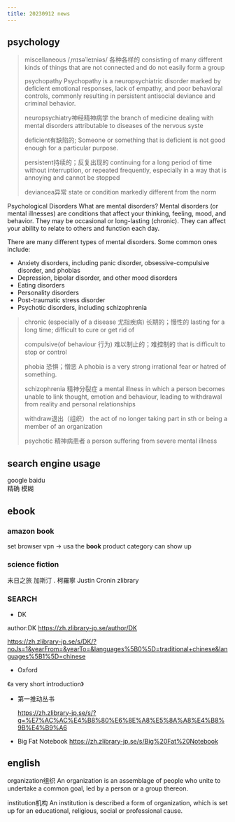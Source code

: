 ```yaml
---
title: 20230912 news
---
```


## psychology

> miscellaneous
> /ˌmɪsəˈleɪniəs/
> 各种各样的
> consisting of many different kinds of things that are not connected and do not easily form a group
>
> psychopathy
> Psychopathy is a neuropsychiatric disorder marked by deficient emotional responses, lack of empathy, and poor behavioral controls, commonly resulting in persistent antisocial deviance and criminal behavior.
> 
> neuropsychiatry神经精神病学
> the branch of medicine dealing with mental disorders attributable to diseases of the nervous syste
>
> deficient有缺陷的;
> Someone or something that is deficient is not good enough for a particular purpose.
>
> persistent持续的；反复出现的
> continuing for a long period of time without interruption, or repeated frequently, especially in a way that is annoying and cannot be stopped
>
> deviancea异常
> state or condition markedly different from the norm

Psychological Disorders
What are mental disorders?
Mental disorders (or mental illnesses) are conditions that affect your thinking, feeling, mood, and behavior. They may be occasional or long-lasting (chronic). They can affect your ability to relate to others and function each day.

There are many different types of mental disorders. Some common ones include:

- Anxiety disorders, including panic disorder, obsessive-compulsive disorder, and phobias
- Depression, bipolar disorder, and other mood disorders
- Eating disorders
- Personality disorders
- Post-traumatic stress disorder
- Psychotic disorders, including schizophrenia

> chronic
> (especially of a disease 尤指疾病) 长期的；慢性的
lasting for a long time; difficult to cure or get rid of
>
> compulsive(of behaviour 行为) 难以制止的；难控制的
> that is difficult to stop or control
>
> phobia 恐惧；憎恶
> A phobia is a very strong irrational fear or hatred of something.
>
> schizophrenia
> 精神分裂症
> a mental illness in which a person becomes unable to link thought, emotion and behaviour, leading to withdrawal from reality and personal relationships
>
> withdraw退出（组织）
> the act of no longer taking part in sth or being a member of an organization
>
> psychotic 精神病患者
a person suffering from severe mental illness




## search engine usage

google 
baidu
\
精确 模糊

## ebook

### amazon book

set browser vpn -> usa
the **book** product category can show up




### science fiction

末日之旅
加斯汀 . 柯羅寧
Justin Cronin
zlibrary

### SEARCH

- DK

author:DK
https://zh.zlibrary-jp.se/author/DK


https://zh.zlibrary-jp.se/s/DK/?noJs=1&yearFrom=&yearTo=&languages%5B0%5D=traditional+chinese&languages%5B1%5D=chinese

- Oxford

《a very short introduction》

- 第一推动丛书

  https://zh.zlibrary-jp.se/s/?q=%E7%AC%AC%E4%B8%80%E6%8E%A8%E5%8A%A8%E4%B8%9B%E4%B9%A6

- Big Fat Notebook
  https://zh.zlibrary-jp.se/s/Big%20Fat%20Notebook

## english


organization组织
An organization is an assemblage of people who unite to undertake a common goal, led by a person or a group thereon.


institution机构
An institution is described a form of organization, which is set up for an educational, religious, social or professional cause.